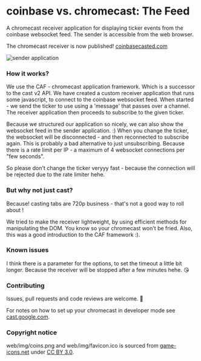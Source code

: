 # coinbase vs. chromecast: The Feed
A chromecast receiver application for displaying ticker events from the coinbase websocket feed. The sender is accessible from the web browser.

The chromecast receiver is now published! [coinbasecasted.com](https://coinbasecasted.com/)

![sender application](https://raw.githubusercontent.com/codingchili/chromecast-labs/master/preview.png)

### How it works?
We use the CAF - chromecast application framework. Which is a successor to the cast v2 API. We have created a custom receiver application that runs
some javascript, to connect to the coinbase websocket feed. When started - we send the ticker to use using a 'message' that passes
over a channel. The receiver application then proceeds to subscribe to the given ticker. 

Because we structured our application so nicely, we can also show the websocket feed
in the sender application. :) When you change the ticker, the websocket will be disconnected - and then reconnected to subscribe again. This is
probably a bad alternative to just unsubscribing. Because there is a rate limit per IP - a maximum of 4 websocket connections per "few seconds".

So please don't change the ticker veryyy fast - because the connection will be rejected due to the rate limiter hehe.

### But why not just cast?
Because! casting tabs are 720p business - that's not a good way to roll about !

We tried to make the receiver lightweight, by using efficient methods for manipulating the DOM. You know so your
chromecast won't be fried. Also, this was a good introduction to the CAF framework :).  


### Known issues
I think there is a parameter for the options, to set the timeout a little bit longer. Because the receiver
will be stopped after a few minutes hehe.  :kissing_heart:

### Contributing
Issues, pull requests and code reviews are welcome.  :angel:

For notes on how to set up your chromecast in developer mode see [cast.google.com](https://cast.google.com/publish/#).

### Copyright notice
web/img/coins.png and web/img/favicon.ico is sourced from [game-icons.net](https://game-icons.net) under [CC BY 3.0](https://creativecommons.org/licenses/by/3.0/).
